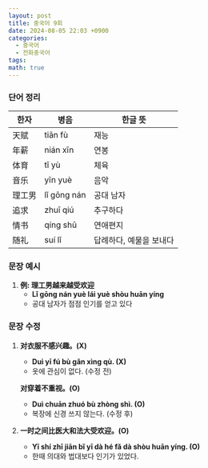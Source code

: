 ```yaml
---
layout: post
title: 중국어 9회
date: 2024-08-05 22:03 +0900
categories:
  - 중국어
  - 전화중국어
tags: 
math: true
---
```


### 단어 정리

|한자|병음|한글 뜻|
|---|---|---|
|天赋|tiān fù|재능|
|年薪|nián xīn|연봉|
|体育|tǐ yù|체육|
|音乐|yīn yuè|음악|
|理工男|lǐ gōng nán|공대 남자|
|追求|zhuī qiú|추구하다|
|情书|qíng shū|연애편지|
|随礼|suí lǐ|답례하다, 예물을 보내다|

### 문장 예시

1. **例: 理工男越来越受欢迎**
    - **Lǐ gōng nán yuè lái yuè shòu huān yíng**
    - 공대 남자가 점점 인기를 얻고 있다

### 문장 수정

1. **对衣服不感兴趣。(X)**
    - **Duì yī fú bù gǎn xìng qù. (X)**
    - 옷에 관심이 없다. (수정 전)
    
    **对穿着不重视。(O)**
    - **Duì chuān zhuó bù zhòng shì. (O)**
    - 복장에 신경 쓰지 않는다. (수정 후)

2. **一时之间比医大和法大受欢迎。(O)**
    - **Yī shí zhī jiān bǐ yī dà hé fǎ dà shòu huān yíng. (O)**
    - 한때 의대와 법대보다 인기가 있었다.